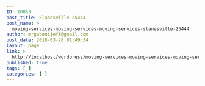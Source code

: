```yaml
---
ID: 10853
post_title: Slanesville 25444
post_name: >
  moving-services-moving-services-moving-services-slanesville-25444
author: mrgabonijeff@gmail.com
post_date: 2018-03-28 01:49:34
layout: page
link: >
  http://localhost/wordpress/moving-services-moving-services-moving-services-slanesville-25444/
published: true
tags: [ ]
categories: [ ]
---
```

